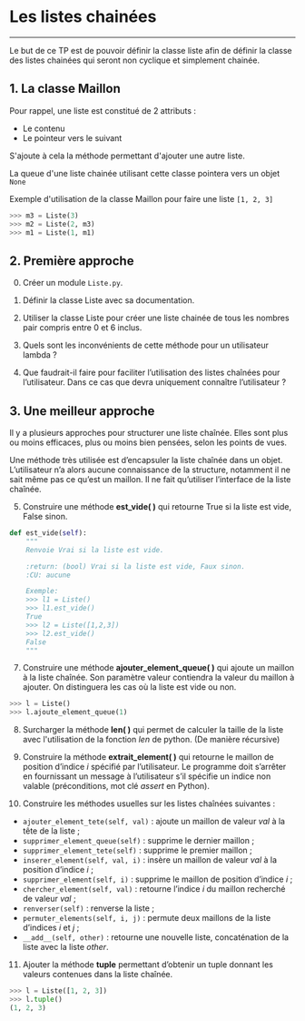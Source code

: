 # **Les listes chainées**

------

Le but de ce TP est de pouvoir définir la classe liste afin de définir la classe des listes chainées qui seront non cyclique et simplement chainée.

## 1. La classe Maillon

Pour rappel, une liste est constitué de 2 attributs :

- Le contenu
- Le pointeur vers le suivant

S'ajoute à cela la méthode permettant d'ajouter une autre liste.

La queue d'une liste chainée utilisant cette classe pointera vers un objet ```None```

Exemple d'utilisation de la classe Maillon pour faire une liste ```[1, 2, 3]```

```python
>>> m3 = Liste(3)
>>> m2 = Liste(2, m3)
>>> m1 = Liste(1, m1)
```

## 2. Première approche

0. Créer un module ```Liste.py```.

1. Définir la classe Liste avec sa documentation.

2. Utiliser la classe Liste pour créer une liste chainée de tous les nombres pair compris entre 0 et 6 inclus.

3. Quels sont les inconvénients de cette méthode pour un utilisateur lambda ?

4. Que faudrait-il faire pour faciliter l’utilisation des listes chaînées pour l’utilisateur. Dans ce cas que devra uniquement connaître l’utilisateur ?

## 3. Une meilleur approche

Il y a plusieurs approches pour structurer une liste chaînée. Elles sont plus ou moins efficaces, plus ou moins bien pensées, selon les points de vues.

Une méthode très utilisée est d’encapsuler la liste chaînée dans un objet. L’utilisateur n’a alors aucune connaissance de la structure, notamment il ne sait même pas ce qu’est un maillon. Il ne fait qu’utiliser l’interface de la liste chaînée.

5. Construire une méthode **est_vide( )** qui retourne True si la liste est vide, False sinon.

```python
def est_vide(self):
    """
    Renvoie Vrai si la liste est vide.

    :return: (bool) Vrai si la liste est vide, Faux sinon.
    :CU: aucune

    Exemple:
    >>> l1 = Liste()
    >>> l1.est_vide()
    True
    >>> l2 = Liste([1,2,3])
    >>> l2.est_vide()
    False
    """
```

7. Construire une méthode **ajouter_element_queue( )** qui ajoute un maillon à la liste chaînée. Son paramètre valeur contiendra la valeur du maillon à ajouter. On distinguera les cas où la liste est vide ou non.

```python
>>> l = Liste()
>>> l.ajoute_element_queue(1)
```

8. Surcharger la méthode **__len__( )** qui permet de calculer la taille de la liste avec l'utilisation de la fonction *len* de python. (De manière récursive)

9. Construire la méthode **extrait_element( )** qui retourne le maillon de position d’indice *i* spécifié par l’utilisateur. Le programme doit s’arrêter en fournissant un message à l’utilisateur s’il spécifie un indice non valable (préconditions, mot clé *assert* en Python).

10. Construire les méthodes usuelles sur les listes chaînées suivantes :

- ```ajouter_element_tete(self, val)``` : ajoute un maillon de valeur *val* à la tête de la liste ;
- ```supprimer_element_queue(self)``` : supprime le dernier maillon ;
- ```supprimer_element_tete(self)``` : supprime le premier maillon ;
- ```inserer_element(self, val, i)``` : insère un maillon de valeur *val* à la position d’indice *i* ;
- ```supprimer_element(self, i)``` : supprime le maillon de position d’indice *i* ;
- ```chercher_element(self, val)``` : retourne l’indice *i* du maillon recherché de valeur *val* ;
- ```renverser(self)``` : renverse la liste ;
- ```permuter_elements(self, i, j)``` : permute deux maillons de la liste d’indices *i* et *j* ;
- ```__add__(self, other)``` : retourne une nouvelle liste, concaténation de la liste avec la liste *other*.

11. Ajouter la méthode **tuple** permettant d’obtenir un tuple donnant les valeurs contenues dans la liste chaînée.

```python
>>> l = Liste([1, 2, 3])
>>> l.tuple()
(1, 2, 3)
```